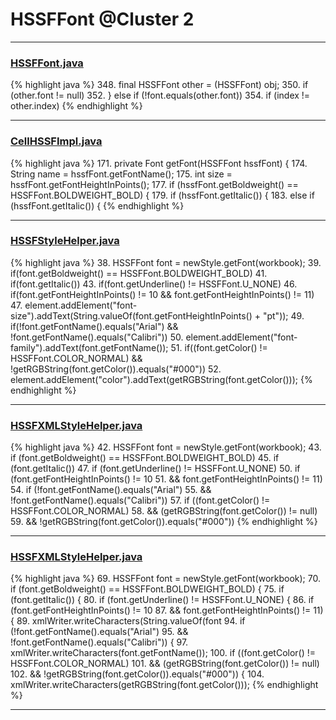 # HSSFFont @Cluster 2

***

### [HSSFFont.java](https://searchcode.com/codesearch/view/97401500/)
{% highlight java %}
348. final HSSFFont other = (HSSFFont) obj;
350.   if (other.font != null)
352. } else if (!font.equals(other.font))
354. if (index != other.index)
{% endhighlight %}

***

### [CellHSSFImpl.java](https://searchcode.com/codesearch/view/72854667/)
{% highlight java %}
171. private Font getFont(HSSFFont hssfFont) {
174.         String name = hssfFont.getFontName();
175.         int size = hssfFont.getFontHeightInPoints();
177.         if (hssfFont.getBoldweight() == HSSFFont.BOLDWEIGHT_BOLD) {
179.             if (hssfFont.getItalic()) {
183.         else if (hssfFont.getItalic()) {
{% endhighlight %}

***

### [HSSFStyleHelper.java](https://searchcode.com/codesearch/view/112283811/)
{% highlight java %}
38. HSSFFont font = newStyle.getFont(workbook);
39. if(font.getBoldweight() == HSSFFont.BOLDWEIGHT_BOLD)
41. if(font.getItalic())
43. if(font.getUnderline() != HSSFFont.U_NONE)
46. if(font.getFontHeightInPoints() != 10 && font.getFontHeightInPoints() != 11)
47.   element.addElement("font-size").addText(String.valueOf(font.getFontHeightInPoints() + "pt"));
49. if(!font.getFontName().equals("Arial") && !font.getFontName().equals("Calibri"))
50.   element.addElement("font-family").addText(font.getFontName());
51. if((font.getColor() != HSSFFont.COLOR_NORMAL) && !getRGBString(font.getColor()).equals("#000"))
52.   element.addElement("color").addText(getRGBString(font.getColor()));
{% endhighlight %}

***

### [HSSFXMLStyleHelper.java](https://searchcode.com/codesearch/view/110498463/)
{% highlight java %}
42. HSSFFont font = newStyle.getFont(workbook);
43. if (font.getBoldweight() == HSSFFont.BOLDWEIGHT_BOLD)
45. if (font.getItalic())
47. if (font.getUnderline() != HSSFFont.U_NONE)
50. if (font.getFontHeightInPoints() != 10
51.     && font.getFontHeightInPoints() != 11)
54. if (!font.getFontName().equals("Arial")
55.     && !font.getFontName().equals("Calibri"))
57. if ((font.getColor() != HSSFFont.COLOR_NORMAL)
58.     && (getRGBString(font.getColor()) != null)
59.     && !getRGBString(font.getColor()).equals("#000"))
{% endhighlight %}

***

### [HSSFXMLStyleHelper.java](https://searchcode.com/codesearch/view/110498463/)
{% highlight java %}
69. HSSFFont font = newStyle.getFont(workbook);
70. if (font.getBoldweight() == HSSFFont.BOLDWEIGHT_BOLD) {
75. if (font.getItalic()) {
80. if (font.getUnderline() != HSSFFont.U_NONE) {
86. if (font.getFontHeightInPoints() != 10
87.     && font.getFontHeightInPoints() != 11) {
89.   xmlWriter.writeCharacters(String.valueOf(font
94. if (!font.getFontName().equals("Arial")
95.     && !font.getFontName().equals("Calibri")) {
97.   xmlWriter.writeCharacters(font.getFontName());
100. if ((font.getColor() != HSSFFont.COLOR_NORMAL)
101.     && (getRGBString(font.getColor()) != null)
102.     && !getRGBString(font.getColor()).equals("#000")) {
104.   xmlWriter.writeCharacters(getRGBString(font.getColor()));
{% endhighlight %}

***

